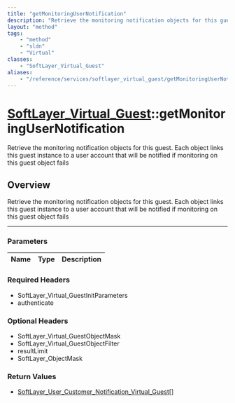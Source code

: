 ```yaml
---
title: "getMonitoringUserNotification"
description: "Retrieve the monitoring notification objects for this guest. Each object links this guest instance to a user account tha... "
layout: "method"
tags:
    - "method"
    - "sldn"
    - "Virtual"
classes:
    - "SoftLayer_Virtual_Guest"
aliases:
    - "/reference/services/softlayer_virtual_guest/getMonitoringUserNotification"
---
```

# [SoftLayer_Virtual_Guest](/reference/services/SoftLayer_Virtual_Guest)::getMonitoringUserNotification


Retrieve the monitoring notification objects for this guest. Each object links this guest instance to a user account that will be notified if monitoring on this guest object fails


## Overview 
Retrieve the monitoring notification objects for this guest. Each object links this guest instance to a user account that will be notified if monitoring on this guest object fails

-----

### Parameters 
|Name | Type | Description |
| --- | --- | --- |


### Required Headers
* SoftLayer_Virtual_GuestInitParameters
* authenticate


### Optional Headers
* SoftLayer_Virtual_GuestObjectMask
* SoftLayer_Virtual_GuestObjectFilter
* resultLimit
* SoftLayer_ObjectMask

### Return Values
* <a href='/reference/datatypes/SoftLayer_User_Customer_Notification_Virtual_Guest'>SoftLayer_User_Customer_Notification_Virtual_Guest[] </a>




